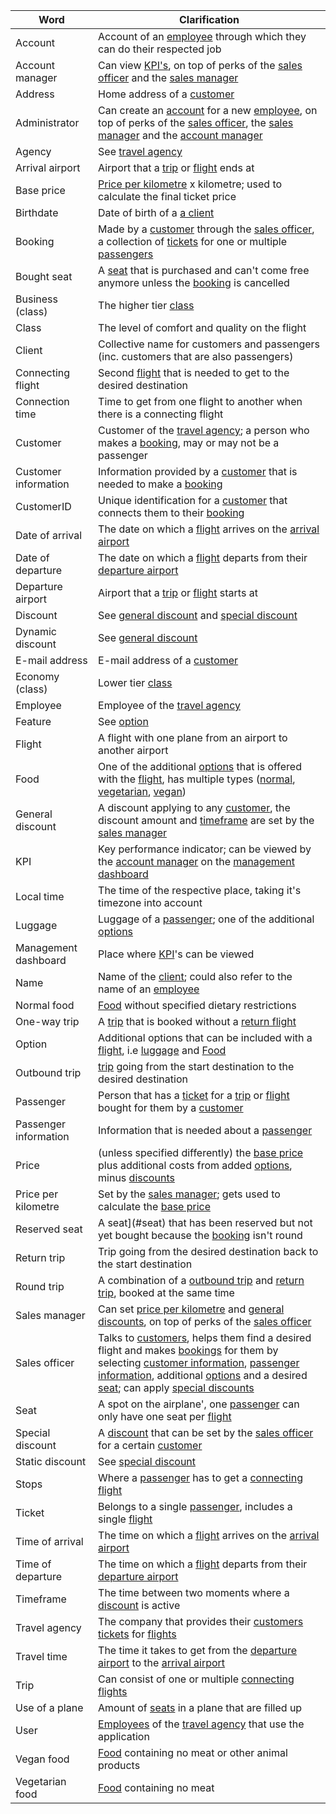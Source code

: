 | Word                             | Clarification                                                                                                                                         |
|----------------------------------|----------------------------------------------|
| <div id="account">Account</div> | Account of an [employee](#employee) through which they can do their respected job|
| <div id="account_manager">Account manager</div> | Can view [KPI's](#kpi), on top of perks of the [sales officer](#sales_officer) and the [sales manager](#sales_manager)|
| <div id="address">Address</div> | Home address of a [customer](#customer) |
| <div id="administrator">Administrator</div> | Can create an [account](#account) for a new [employee](#employee), on top of perks of the [sales officer](#sales_officer), the [sales manager](#sales_manager) and the [account manager](#account_manager)|
| <div id="agency">Agency</div> | See [travel agency](#travel_agency) |
| <div id="arrival_airport">Arrival airport</div> | Airport that a [trip](#trip) or [flight](#flight) ends at |
| <div id="base_price">Base price</div> | [Price per kilometre](#price_per_kilometre) x kilometre; used to calculate the final ticket price |
| <div id="birthdate">Birthdate</div> | Date of birth of a [a client](#client) |
| <div id="booking">Booking</div> | Made by a [customer](#customer) through the [sales officer](#sales_officer), a collection of [tickets](#ticket) for one or multiple [passengers](#passenger)
| <div id="bought_seat">Bought seat</div> | A [seat](#seat) that is purchased and can't come free anymore unless the [booking](#booking) is cancelled |
| <div id="business_class">Business (class)</div> | The higher tier [class](#class) |
| <div id="class">Class</div> | The level of comfort and quality on the flight |
| <div id="client">Client</div> | Collective name for customers and passengers (inc. customers that are also passengers) |
| <div id="connecting_flight">Connecting flight</div> | Second [flight](#flight) that is needed to get to the desired destination |
| <div id="connection_time">Connection time</div> | Time to get from one flight to another when there is a connecting flight |
| <div id="customer">Customer</div> | Customer of the [travel agency](#travel_agency); a person who makes a [booking](#booking), may or may not be a passenger | 
| <div id="customer_information">Customer information</div> | Information provided by a [customer](#customer) that is needed to make a [booking](#booking) |
| <div id="customerid">CustomerID</div> | Unique identification for a [customer](#customer) that connects them to their [booking](#booking) |
| <div id="date_of_arrival">Date of arrival</div> | The date on which a [flight](#flight) arrives on the [arrival airport](#arrival_airport) |
| <div id="date_of_departure">Date of departure</div> | The date on which a [flight](#flight) departs from their [departure airport](#departure_airport) |
| <div id="departure_airport">Departure airport</div> | Airport that a [trip](#trip) or [flight](#flight) starts at |
| <div id="discount">Discount</div> | See [general discount](#general_discount) and [special discount](#special_discount) |
| <div id="dynamic_discount">Dynamic discount</div> | See [general discount](#general_discount)
| <div id="email_address">E-mail address</div> | E-mail address of a [customer](#customer) |
| <div id="economy_class">Economy (class)</div> | Lower tier [class](#class) |
| <div id="employee">Employee</div> | Employee of the [travel agency](#travel_agency) |
| <div id="feature">Feature</div> | See [option](#option) |
| <div id="flight">Flight</div> | A flight with one plane from an airport to another airport |
| <div id="food">Food</div> | One of the additional [options](#option) that is offered with the [flight](#flight), has multiple types ([normal](#normal_food), [vegetarian](#vegetarian_food), [vegan](#vegan_food)) |
| <div id="general_discount">General discount</div> | A discount applying to any [customer](#customer), the discount amount and [timeframe](#timeframe) are set by the [sales manager](#sales_manager) |
| <div id="kpi">KPI</div> | Key performance indicator; can be viewed by the [account manager](#account_manager) on the [management dashboard](#management_dashboard)| 
| <div id="local_time">Local time</div> | The time of the respective place, taking it's timezone into account |
| <div id="luggage">Luggage</div> | Luggage of a [passenger](#passenger); one of the additional [options](#option) |
| <div id="management_dashboard">Management dashboard</div> | Place where [KPI](#kpi)'s can be viewed |
| <div id="name">Name</div> | Name of the [client](#client); could also refer to the name of an [employee](#employee)  |
| <div id="normal_food">Normal food</div> | [Food](#food) without specified dietary restrictions |
| <div id="one_way_trip">One-way trip</div> | A [trip](#trip) that is booked without a [return flight](#return_flight) |
| <div id="option">Option</div> | Additional options that can be included with a [flight](#flight), i.e [luggage](#luggage) and [Food](#food) |
| <div id="outbound_trip">Outbound trip</div> | [trip](#trip) going from the start destination to the desired destination |
| <div id="passenger">Passenger</div> | Person that has a [ticket](#ticket) for a [trip](#trip) or [flight](#flight) bought for them by a [customer](#customer) |
| <div id="passenger_information">Passenger information</div> | Information that is needed about a [passenger](#passenger) |
| <div id="price">Price</div> | (unless specified differently) the [base price](#base_price) plus additional costs from added [options](#option), minus [discounts](#discount)
| <div id="price_per_kilometre">Price per kilometre</div> |  Set by the [sales manager](#sales_manager); gets used to calculate the [base price](#base_price) |
| <div id="reserved_seat">Reserved seat</div> | A seat](#seat) that has been reserved but not yet bought because the [booking](#booking) isn't round |
| <div id="return_trip">Return trip</div> | Trip going from the desired destination back to the start destination |
| <div id="round_trip">Round trip</div> | A combination of a [outbound trip](#outbound_trip) and [return trip](#return_trip), booked at the same time |
| <div id="sales_manager">Sales manager</div> | Can set [price per kilometre](#price_per_kilometre) and [general discounts](#general_discount), on top of perks of the [sales officer](#sales_officer) |
| <div id="sales_officer">Sales officer</div> | Talks to [customers](#customer), helps them find a desired flight and makes [bookings](#booking) for them by selecting [customer information](#customer_information), [passenger information](#passenger_information), additional [options](#option) and a desired [seat](#seat); can apply [special discounts](#special_discounts) |
| <div id="seat">Seat</div> | A spot on the airplane', one [passenger](#passenger) can only have one seat per [flight](#flight) |
| <div id="special_discount">Special discount</div> | A [discount](#discount) that can be set by the [sales officer](#sales_officer) for a certain [customer](#customer) |
| <div id="static_discount">Static discount</div> | See [special discount](#special_discount")
| <div id="stops">Stops</div> | Where a [passenger](#passenger) has to get a [connecting flight](#connecting_flight) |
| <div id="ticket">Ticket</div> | Belongs to a single [passenger](#passenger), includes a single [flight](#flight)|
| <div id="time_of_arrival">Time of arrival</div> | The time on which a [flight](#flight) arrives on the [arrival airport](#arrival_airport) |
| <div id="time_of_departure">Time of departure</div> | The time on which a [flight](#flight) departs from their [departure airport](#departure_airport)
| <div id="timeframe">Timeframe</div> | The time between two moments where a [discount](#discount) is active |
| <div id="travel_agency">Travel agency</div> | The company that provides their [customers](#customer) [tickets](#ticket) for [flights](#flight) |
| <div id="travel_time">Travel time</div> | The time it takes to get from the [departure airport](#departure_airport) to the [arrival airport](#arrival_airport) |
| <div id="trip">Trip</div> | Can consist of one or multiple [connecting flights](#connecting_flight) |
| <div id="use_of_a_plane">Use of a plane</div> | Amount of [seats](#seat) in a plane that are filled up |
| <div id="user">User</div> | [Employees](#employee) of the [travel agency](#travel_agency) that use the application |
| <div id="vegan_food">Vegan food</div> | [Food](#food) containing no meat or other animal products |
| <div id="vegetarian_food">Vegetarian food</div> | [Food](#food) containing no meat |

